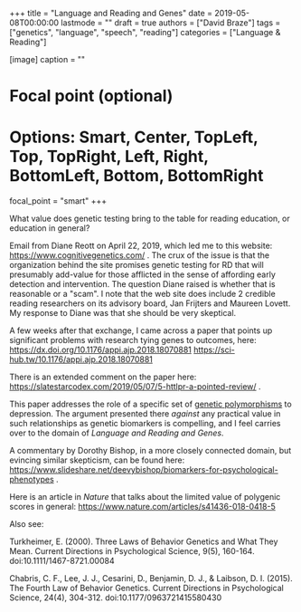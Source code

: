 +++
title = "Language and Reading and Genes"
date = 2019-05-08T00:00:00
lastmode = ""
draft = true
authors = ["David Braze"]
tags = ["genetics", "language", "speech", "reading"]
categories = ["Language & Reading"]

[image]
  caption = ""
  # Focal point (optional)
  # Options: Smart, Center, TopLeft, Top, TopRight, Left, Right, BottomLeft, Bottom, BottomRight
  focal_point = "smart"
+++

What value does genetic testing bring to the table for reading
education, or education in general?

Email from Diane Reott on April 22, 2019, which led me to this
website: https://www.cognitivegenetics.com/ . The crux of the issue is
that the organization behind the site promises genetic testing for RD
that will presumably add-value for those afflicted in the sense of
affording early detection and intervention. The question Diane raised
is whether that is reasonable or a "scam". I note that the web site
does include 2 credible reading researchers on its advisory board, Jan
Frijters and Maureen Lovett. My response to Diane was that she should
be very skeptical.

A few weeks after that exchange, I came across a paper that points up
significant problems with research tying genes to outcomes, here: 
https://dx.doi.org/10.1176/appi.ajp.2018.18070881
https://sci-hub.tw/10.1176/appi.ajp.2018.18070881

There is an extended comment on the paper here:
https://slatestarcodex.com/2019/05/07/5-httlpr-a-pointed-review/ .

This paper addresses the role of a specific set of
[genetic polymorphisms](https://en.wikipedia.org/wiki/Gene_polymorphism)
to depression. The argument presented there *against* any practical
value in such relationships as genetic biomarkers is compelling, and I
feel carries over to the domain of *Language and Reading and Genes*.

A commentary by Dorothy Bishop, in a more closely connected domain,
but evincing similar skepticism, can be found here:
https://www.slideshare.net/deevybishop/biomarkers-for-psychological-phenotypes .

Here is an article in *Nature* that talks about the limited value of
polygenic scores in general:
https://www.nature.com/articles/s41436-018-0418-5

Also see:

Turkheimer, E. (2000). Three Laws of Behavior Genetics and What They
Mean. Current Directions in Psychological Science, 9(5),
160-164. doi:10.1111/1467-8721.00084

Chabris, C. F., Lee, J. J., Cesarini, D., Benjamin, D. J., & Laibson,
D. I. (2015). The Fourth Law of Behavior Genetics. Current Directions
in Psychological Science, 24(4), 304-312. doi:10.1177/0963721415580430

